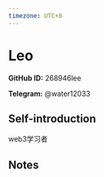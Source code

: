 ```yaml
---
timezone: UTC+8
---
```


# Leo

**GitHub ID:** 268946lee

**Telegram:** @water12033

## Self-introduction

web3学习者

## Notes

<!-- Content_START -->


<!-- Content_END -->
